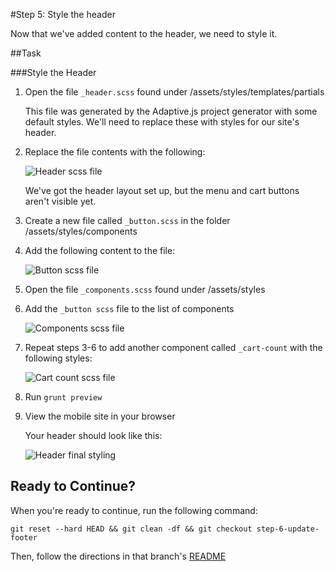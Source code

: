 #Step 5: Style the header

Now that we've added content to the header, we need to style it. 

##Task

###Style the Header

1. Open the file `_header.scss` found under /assets/styles/templates/partials

    This file was generated by the Adaptive.js project generator with some default styles. We'll need to replace these with styles for our site's header.

2. Replace the file contents with the following:

    ![Header scss file](https://s3.amazonaws.com/uploads.hipchat.com/15359/64553/q7jP7cKRiw8Pxkc/Screen%20Shot%202015-01-19%20at%2010.16.38%20AM.png)

    We've got the header layout set up, but the menu and cart buttons aren't visible yet.

3. Create a new file called `_button.scss` in the folder /assets/styles/components
4. Add the following content to the file:

    ![Button scss file](https://s3.amazonaws.com/uploads.hipchat.com/15359/64553/q7jP7cKRiw8Pxkc/Screen%20Shot%202015-01-19%20at%2010.16.38%20AM.png)

5. Open the file `_components.scss` found under /assets/styles
6. Add the `_button scss` file to the list of components

    ![Components scss file](https://s3.amazonaws.com/uploads.hipchat.com/15359/64553/IY7nlEnEH3Kv1hx/Screen%20Shot%202015-01-19%20at%2010.17.55%20AM.png)

7. Repeat steps 3-6 to add another component called `_cart-count` with the following styles:

    ![Cart count scss file](https://s3.amazonaws.com/uploads.hipchat.com/15359/64553/6reMHyzH8L7Xc34/Screen%20Shot%202015-01-19%20at%2010.25.04%20AM.png)

8. Run `grunt preview`
9. View the mobile site in your browser

    Your header should look like this:

    ![Header final styling](https://s3.amazonaws.com/uploads.hipchat.com/15359/64553/Z8Dwb5hT0q9nYXO/Screen%20Shot%202015-01-19%20at%2010.28.56%20AM.png)


## Ready to Continue?

When you're ready to continue, run the following command:

```
git reset --hard HEAD && git clean -df && git checkout step-6-update-footer
```

Then, follow the directions in that branch's [README](https://github.com/mobify/workshop--adaptivejs-site/blob/step-6-update-footer/README.md)
